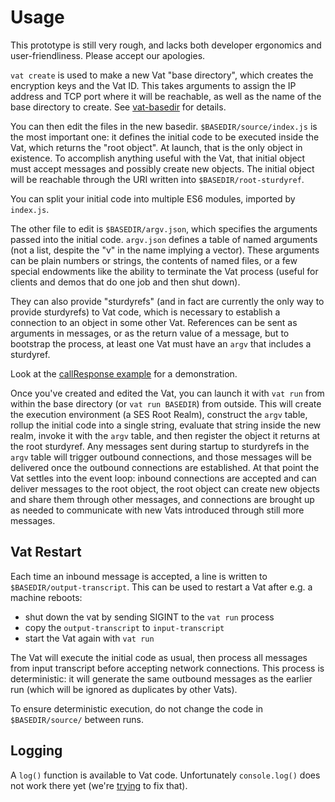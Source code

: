 # Usage

This prototype is still very rough, and lacks both developer ergonomics and
user-friendliness. Please accept our apologies.

`vat create` is used to make a new Vat "base directory", which creates the
encryption keys and the Vat ID. This takes arguments to assign the IP address
and TCP port where it will be reachable, as well as the name of the base
directory to create. See [vat-basedir](vat-basedir.md) for details.

You can then edit the files in the new basedir. `$BASEDIR/source/index.js` is
the most important one: it defines the initial code to be executed inside the
Vat, which returns the "root object". At launch, that is the only object in
existence. To accomplish anything useful with the Vat, that initial object
must accept messages and possibly create new objects. The initial object will
be reachable through the URI written into `$BASEDIR/root-sturdyref`.

You can split your initial code into multiple ES6 modules, imported by
`index.js`.

The other file to edit is `$BASEDIR/argv.json`, which specifies the arguments
passed into the initial code. `argv.json` defines a table of named arguments
(not a list, despite the "v" in the name implying a vector). These arguments
can be plain numbers or strings, the contents of named files, or a few
special endowments like the ability to terminate the Vat process (useful for
clients and demos that do one job and then shut down).

They can also provide "sturdyrefs" (and in fact are currently the only way to
provide sturdyrefs) to Vat code, which is necessary to establish a connection
to an object in some other Vat. References can be sent as arguments in
messages, or as the return value of a message, but to bootstrap the process,
at least one Vat must have an `argv` that includes a sturdyref.

Look at the [callResponse example](../examples/callResponse) for a
demonstration.

Once you've created and edited the Vat, you can launch it with `vat run` from
within the base directory (or `vat run BASEDIR`) from outside. This will
create the execution environment (a SES Root Realm), construct the `argv`
table, rollup the initial code into a single string, evaluate that string
inside the new realm, invoke it with the `argv` table, and then register the
object it returns at the root sturdyref. Any messages sent during startup to
sturdyrefs in the `argv` table will trigger outbound connections, and those
messages will be delivered once the outbound connections are established. At
that point the Vat settles into the event loop: inbound connections are
accepted and can deliver messages to the root object, the root object can
create new objects and share them through other messages, and connections are
brought up as needed to communicate with new Vats introduced through still
more messages.

## Vat Restart

Each time an inbound message is accepted, a line is written to
`$BASEDIR/output-transcript`. This can be used to restart a Vat after e.g. a
machine reboots:

* shut down the vat by sending SIGINT to the `vat run` process
* copy the `output-transcript` to `input-transcript`
* start the Vat again with `vat run`

The Vat will execute the initial code as usual, then process all messages
from input transcript before accepting network connections. This process is
deterministic: it will generate the same outbound messages as the earlier run
(which will be ignored as duplicates by other Vats).

To ensure deterministic execution, do not change the code in
`$BASEDIR/source/` between runs.

## Logging

A `log()` function is available to Vat code. Unfortunately `console.log()`
does not work there yet (we're
[trying](https://github.com/Agoric/PlaygroundVat/issues/5) to fix that).
